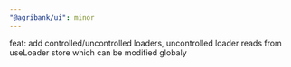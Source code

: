 ```yaml
---
"@agribank/ui": minor
---
```


feat: add controlled/uncontrolled loaders, uncontrolled loader reads from useLoader store which can be modified globaly

